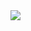 <img src="https://github-readme-stats.vercel.app/api/top-langs/?username=marcos-inja&theme=synthwave">

<!---
marcos-inja/marcos-inja is a ✨ special ✨ repository because its `README.md` (this file) appears on your GitHub profile.
You can click the Preview link to take a look at your changes.
--->
